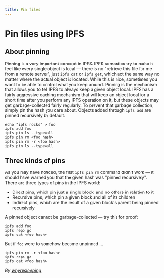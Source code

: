 ```yaml
---
title: Pin files
---
```


# Pin files using IPFS

## About pinning

Pinning is a very important concept in IPFS. IPFS semantics try to make it feel like every single object is local — there is no "retrieve this file for me from a remote server", just `ipfs cat` or `ipfs get`, which act the same way no matter where the actual object is located. While this is nice, sometimes you want to be able to control what you keep around. Pinning is the mechanism that allows you to tell IPFS to always keep a given object local. IPFS has a fairly aggressive caching mechanism that will keep an object local for a short time after you perform any IPFS operation on it, but these objects may get garbage-collected fairly regularly. To prevent that garbage collection, simply pin the hash you care about. Objects added through `ipfs add` are pinned recursively by default.

```
echo "ipfs rocks" > foo
ipfs add foo
ipfs pin ls --type=all
ipfs pin rm <foo hash>
ipfs pin rm -r <foo hash>
ipfs pin ls --type=all
```

## Three kinds of pins

As you may have noticed, the first `ipfs pin rm` command didn't work — it should have warned you that the given hash was "pinned recursively". There are three types of pins in the IPFS world:

- Direct pins, which pin just a single block, and no others in relation to it
- Recursive pins, which pin a given block and all of its children
- Indirect pins, which are the result of a given block's parent being pinned recursively

A pinned object cannot be garbage-collected — try this for proof:

```
ipfs add foo
ipfs repo gc
ipfs cat <foo hash>
```

But if `foo` were to somehow become unpinned ...

```
ipfs pin rm -r <foo hash>
ipfs repo gc
ipfs cat <foo hash>
```

_By [whyrusleeping](http://github.com/whyrusleeping)_
